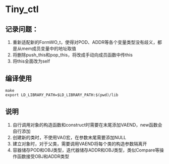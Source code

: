 ﻿# Tiny_ctl
## 记录问题：
1. 重新适配新的FormWO_t，使得对POD、ADDR等各个变量类型没有歧义，都是从mem成员变量中的地址取值
2. 将删除push_this和pop_this，将改成手动向成员函数中传this
3. 将this全面改为self
## 编译使用
```shell
make
export LD_LIBRARY_PATH=$LD_LIBRARY_PATH:$(pwd)/lib
```
## 说明
1. 自行调用对象的构造函数和construct时需要在末尾添加VAEND，new函数会自行添加
2. 创建新的类时，不使用VA()宏，在参数末尾需要添加NULL
3. 建立对象时，对于父类，需要调用VAEND将每个类的构造参数隔离开
4. 容器储存POD和OBJ类型，迭代器储存ADDR和OBJ类型，类似Compare等操作函数接受OBJ和ADDR类型

